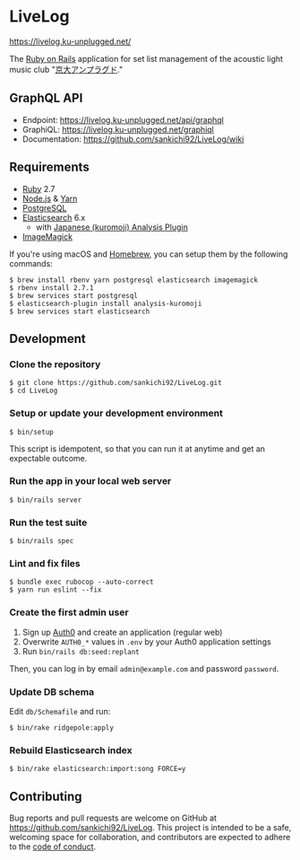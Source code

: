 # LiveLog

https://livelog.ku-unplugged.net/

The [Ruby on Rails](https://rubyonrails.org/) application for set list management of the acoustic light music club "[京大アンプラグド](http://ku-unplugged.net/)."

## GraphQL API

- Endpoint: https://livelog.ku-unplugged.net/api/graphql
- GraphiQL: https://livelog.ku-unplugged.net/graphiql
- Documentation: https://github.com/sankichi92/LiveLog/wiki

## Requirements

- [Ruby](https://www.ruby-lang.org/) 2.7
- [Node.js](https://nodejs.org/) & [Yarn](https://yarnpkg.com/)
- [PostgreSQL](https://www.postgresql.org/)
- [Elasticsearch](https://www.elastic.co/guide/en/elasticsearch/) 6.x
  - with [Japanese (kuromoji) Analysis Plugin](https://www.elastic.co/guide/en/elasticsearch/plugins/current/analysis-kuromoji.html)
- [ImageMagick](https://imagemagick.org/)

If you're using macOS and [Homebrew](https://brew.sh/), you can setup them by the following commands:

    $ brew install rbenv yarn postgresql elasticsearch imagemagick
    $ rbenv install 2.7.1
    $ brew services start postgresql
    $ elasticsearch-plugin install analysis-kuromoji
    $ brew services start elasticsearch

## Development

### Clone the repository

    $ git clone https://github.com/sankichi92/LiveLog.git
    $ cd LiveLog

### Setup or update your development environment

    $ bin/setup

This script is idempotent, so that you can run it at anytime and get an expectable outcome.

### Run the app in your local web server

    $ bin/rails server

### Run the test suite

    $ bin/rails spec

### Lint and fix files

    $ bundle exec rubocop --auto-correct
    $ yarn run eslint --fix

### Create the first admin user

1. Sign up [Auth0](https://auth0.com/) and create an application (regular web)
2. Overwrite `AUTH0_*` values in `.env` by your Auth0 application settings
3. Run `bin/rails db:seed:replant`

Then, you can log in by email `admin@example.com` and password `password`.

### Update DB schema

Edit `db/Schemafile` and run:

    $ bin/rake ridgepole:apply

### Rebuild Elasticsearch index

    $ bin/rake elasticsearch:import:song FORCE=y

## Contributing

Bug reports and pull requests are welcome on GitHub at https://github.com/sankichi92/LiveLog. This project is intended to be a safe, welcoming space for collaboration, and contributors are expected to adhere to the [code of conduct](https://github.com/sankichi92/LiveLog/blob/master/CODE_OF_CONDUCT.md).
